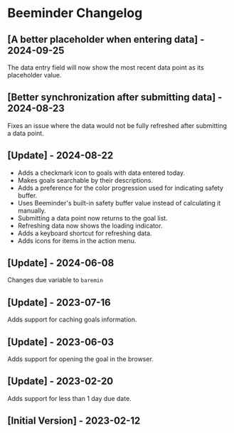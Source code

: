 # Beeminder Changelog

## [A better placeholder when entering data] - 2024-09-25

The data entry field will now show the most recent data point as its placeholder value.

## [Better synchronization after submitting data] - 2024-08-23

Fixes an issue where the data would not be fully refreshed after submitting a data point.

## [Update] - 2024-08-22

- Adds a checkmark icon to goals with data entered today.
- Makes goals searchable by their descriptions.
- Adds a preference for the color progression used for indicating safety buffer.
- Uses Beeminder's built-in safety buffer value instead of calculating it manually.
- Submitting a data point now returns to the goal list.
- Refreshing data now shows the loading indicator.
- Adds a keyboard shortcut for refreshing data.
- Adds icons for items in the action menu.

## [Update] - 2024-06-08

Changes due variable to `baremin`

## [Update] - 2023-07-16

Adds support for caching goals information.

## [Update] - 2023-06-03

Adds support for opening the goal in the browser.

## [Update] - 2023-02-20

Adds support for less than 1 day due date.

## [Initial Version] - 2023-02-12
